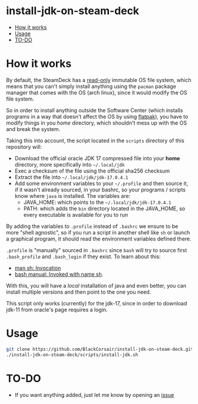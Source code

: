 install-jdk-on-steam-deck
=========================

<!--ts-->
* [How it works](#how-it-works)
* [Usage](#usage)
* [TO-DO](#to-do)
<!--te-->

How it works
============
By default, the SteamDeck has a [read-only][1] immutable OS file system, which means that you can't simply
install anything using the `pacman` package manager that comes with the OS (arch linux), since it would modify
the OS file system.

So in order to install anything outside the Software Center (which installs programs in a way that doesn't affect
the OS by using [flatpak][2]), you have to modify things in you *home* directory, which shouldn't mess up with the OS
and break the system.

Taking this into account, the script located in the `scripts` directory of this repository will:
* Download the official oracle JDK 17 compressed file into your **home** directory, more specifically into `~/.local/jdk`
* Exec a checksum of the file using the official sha256 checksum
* Extract the file into `~/.local/jdk/jdk-17.0.4.1`
* Add some environment variables to your `~/.profile` and then source it, if it wasn't already sourced, in your bashrc,
  so your programs / scripts know where `java` is installed.
    The variables are:
    * JAVA_HOME: which points to the `~/.local/jdk/jdk-17.0.4.1`
    * PATH: which adds the `bin` directory located in the JAVA_HOME, so every executable is available for you to run

By adding the variables to `.profile` instead of `.bashrc` we ensure to be more "shell agnostic", so if you run
a script in another shell like `sh` or launch a graphical program, it should read the environment variables defined there.

`.profile` is "manually" sourced in `.bashrc` since `bash` will try to source first `.bash_profile` and `.bash_login` if they exist.
To learn about this:
* [man sh: Invocation][4]
* [bash manual: Invoked with name sh][5].

With this, you will have a *local* installation of java and even better, you can install multiple versions and then point
to the one you need.

This script only works (currently) for the jdk-17, since in order to download jdk-11 from oracle's page requires a login.

Usage
=====
```bash
git clone https://github.com/BlackCorsair/install-jdk-on-steam-deck.git
./install-jdk-on-steam-deck/scripts/install-jdk.sh
```

TO-DO
=====

* If you want anything added, just let me know by opening an [issue][3]

[1]: https://partner.steamgames.com/doc/steamdeck/faq
[2]: https://www.flatpak.org/
[3]: https://github.com/BlackCorsair/install-jdk-on-steam-deck/issues/new
[4]: https://man.freebsd.org/cgi/man.cgi?query=sh&manpath=Unix+Seventh+Edition
[5]: https://www.gnu.org/savannah-checkouts/gnu/bash/manual/bash.html#Bash-Startup-Files
